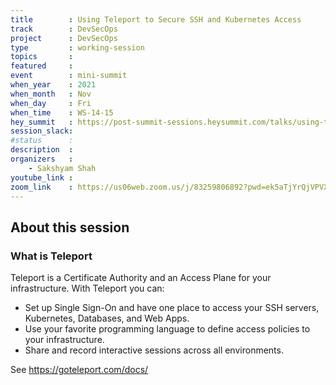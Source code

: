 ```yaml
---
title        : Using Teleport to Secure SSH and Kubernetes Access
track        : DevSecOps
project      : DevSecOps
type         : working-session
topics       :
featured     :
event        : mini-summit
when_year    : 2021
when_month   : Nov
when_day     : Fri
when_time    : WS-14-15
hey_summit   : https://post-summit-sessions.heysummit.com/talks/using-teleport-to-secure-ssh-and-kubernetes-access/
session_slack:
#status      : 
description  :
organizers   :
    - Sakshyam Shah
youtube_link : 
zoom_link    : https://us06web.zoom.us/j/83259806892?pwd=ek5aTjYrQjVPVXc5ZUIwS2NkQW5RZz09
---
```


## About this session

### What is Teleport

Teleport is a Certificate Authority and an Access Plane for your infrastructure. With Teleport you can:

- Set up Single Sign-On and have one place to access your SSH servers, Kubernetes, Databases, and Web Apps.
- Use your favorite programming language to define access policies to your infrastructure.
- Share and record interactive sessions across all environments.

See https://goteleport.com/docs/
